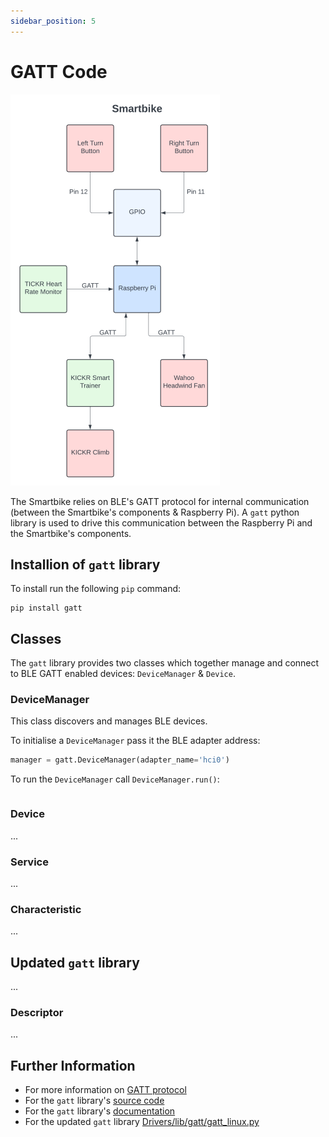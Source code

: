 ```yaml
---
sidebar_position: 5
---
```


# GATT Code

![bike-architecture](../img/architecture/bike-architecture.png)

The Smartbike relies on BLE's GATT protocol for internal communication (between the Smartbike's components & Raspberry Pi). A `gatt` python library is used to drive this communication between the Raspberry Pi and the Smartbike's components.

## Installion of `gatt` library

To install run the following `pip` command:

```
pip install gatt
```

## Classes

The `gatt` library provides two classes which together manage and connect to BLE GATT enabled devices: `DeviceManager` & `Device`.

### DeviceManager

This class discovers and manages BLE devices.

To initialise a `DeviceManager` pass it the BLE adapter address:

```Python
manager = gatt.DeviceManager(adapter_name='hci0')
```

To run the `DeviceManager` call `DeviceManager.run()`:

```Python

```

### Device

...

### Service

...

### Characteristic

...

## Updated `gatt` library

...

### Descriptor

...

## Further Information

- For more information on [GATT protocol](../technical-background-information/GATT.md)
- For the `gatt` library's [source code](https://github.com/getsenic/gatt-python/blob/master/gatt/gatt_linux.py)
- For the `gatt` library's [documentation](https://github.com/getsenic/gatt-python/blob/master/README.md)
- For the updated `gatt` library [Drivers/lib/gatt/gatt_linux.py](https://github.com/Redback-Operations/redback-smartbike-iot/tree/main/Drivers/lib/gatt/gatt_linux.py)